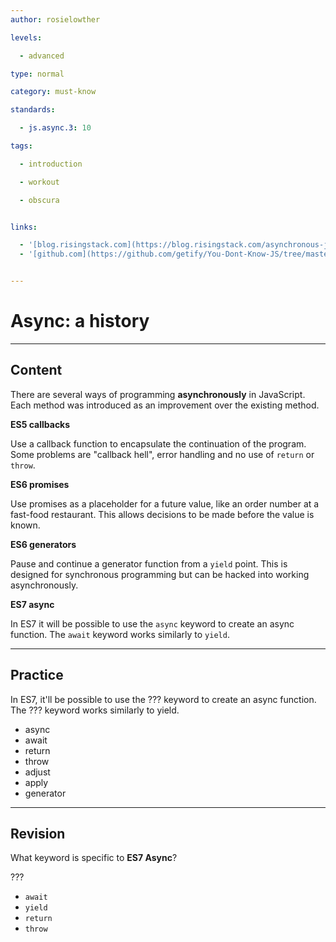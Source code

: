 ```yaml
---
author: rosielowther

levels:

  - advanced

type: normal

category: must-know

standards:

  - js.async.3: 10

tags:

  - introduction

  - workout

  - obscura


links:

  - '[blog.risingstack.com](https://blog.risingstack.com/asynchronous-javascript/){website}'
  - '[github.com](https://github.com/getify/You-Dont-Know-JS/tree/master/async%20%26%20performance){website}'


---
```


# Async: a history

---
## Content

There are several ways of programming **asynchronously** in JavaScript. Each method was introduced as an improvement over the existing method. 

**ES5 callbacks** 

Use a callback function to encapsulate the continuation of the program. Some problems are "callback hell", error handling and no use of `return` or `throw`.

**ES6 promises** 

Use promises as a placeholder for a future value, like an order number at a fast-food restaurant. This allows decisions to be made before the value is known.

**ES6 generators** 

Pause and continue a generator function from a `yield` point. This is designed for synchronous programming but can be hacked into working asynchronously.

**ES7 async** 

In ES7 it will be possible to use the `async` keyword to create an async function. The `await` keyword works similarly to `yield`.

---
## Practice

In ES7, it'll be possible to use the ??? keyword to create an async function. The ??? keyword works similarly to yield.


* async
* await
* return
* throw
* adjust
* apply
* generator

---
## Revision

What keyword is specific to **ES7 Async**?

???


* `await`
* `yield`
* `return`
* `throw`

